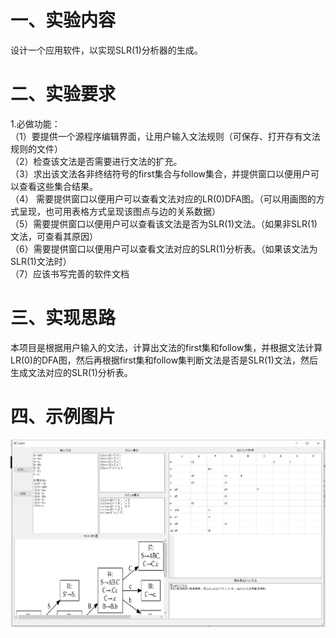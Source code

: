 # 一、实验内容  
设计一个应用软件，以实现SLR(1)分析器的生成。
# 二、实验要求  
1.必做功能：  
 （1）要提供一个源程序编辑界面，让用户输入文法规则（可保存、打开存有文法规则的文件）  
 （2）检查该文法是否需要进行文法的扩充。  
 （3）求出该文法各非终结符号的first集合与follow集合，并提供窗口以便用户可以查看这些集合结果。  
 （4） 需要提供窗口以便用户可以查看文法对应的LR(0)DFA图。（可以用画图的方式呈现，也可用表格方式呈现该图点与边的关系数据）  
 （5）需要提供窗口以便用户可以查看该文法是否为SLR(1)文法。（如果非SLR(1)文法，可查看其原因）  
 （6）需要提供窗口以便用户可以查看文法对应的SLR(1)分析表。（如果该文法为SLR(1)文法时）  
 （7）应该书写完善的软件文档  
# 三、实现思路
本项目是根据用户输入的文法，计算出文法的first集和follow集，并根据文法计算LR(0)的DFA图，然后再根据first集和follow集判断文法是否是SLR(1)文法，然后生成文法对应的SLR(1)分析表。  
# 四、示例图片
![图片](https://github.com/Gao-JF/SLR-1-analysis/blob/main/test.png?raw=true)
